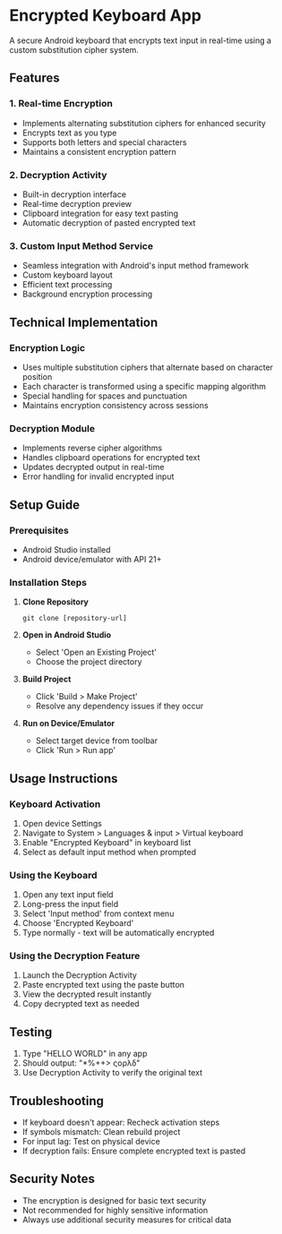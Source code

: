 # Encrypted Keyboard App

A secure Android keyboard that encrypts text input in real-time using a custom substitution cipher system.

## Features

### 1. Real-time Encryption
- Implements alternating substitution ciphers for enhanced security
- Encrypts text as you type
- Supports both letters and special characters
- Maintains a consistent encryption pattern

### 2. Decryption Activity
- Built-in decryption interface
- Real-time decryption preview
- Clipboard integration for easy text pasting
- Automatic decryption of pasted encrypted text

### 3. Custom Input Method Service
- Seamless integration with Android's input method framework
- Custom keyboard layout
- Efficient text processing
- Background encryption processing

## Technical Implementation

### Encryption Logic
- Uses multiple substitution ciphers that alternate based on character position
- Each character is transformed using a specific mapping algorithm
- Special handling for spaces and punctuation
- Maintains encryption consistency across sessions

### Decryption Module
- Implements reverse cipher algorithms
- Handles clipboard operations for encrypted text
- Updates decrypted output in real-time
- Error handling for invalid encrypted input

## Setup Guide

### Prerequisites
- Android Studio installed
- Android device/emulator with API 21+

### Installation Steps
1. **Clone Repository**
   ```
   git clone [repository-url]
   ```
2. **Open in Android Studio**
   - Select 'Open an Existing Project'
   - Choose the project directory

3. **Build Project**
   - Click 'Build > Make Project'
   - Resolve any dependency issues if they occur

4. **Run on Device/Emulator**
   - Select target device from toolbar
   - Click 'Run > Run app'

## Usage Instructions

### Keyboard Activation
1. Open device Settings
2. Navigate to System > Languages & input > Virtual keyboard
3. Enable "Encrypted Keyboard" in keyboard list
4. Select as default input method when prompted

### Using the Keyboard
1. Open any text input field
2. Long-press the input field
3. Select 'Input method' from context menu
4. Choose 'Encrypted Keyboard'
5. Type normally - text will be automatically encrypted

### Using the Decryption Feature
1. Launch the Decryption Activity
2. Paste encrypted text using the paste button
3. View the decrypted result instantly
4. Copy decrypted text as needed

## Testing
1. Type "HELLO WORLD" in any app
2. Should output: "*%++> ςορλδ"
3. Use Decryption Activity to verify the original text

## Troubleshooting
- If keyboard doesn't appear: Recheck activation steps
- If symbols mismatch: Clean rebuild project
- For input lag: Test on physical device
- If decryption fails: Ensure complete encrypted text is pasted

## Security Notes
- The encryption is designed for basic text security
- Not recommended for highly sensitive information
- Always use additional security measures for critical data